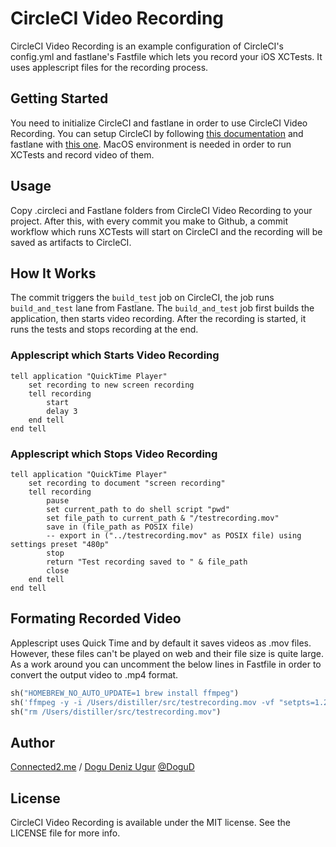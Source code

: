 # CircleCI Video Recording

CircleCI Video Recording is an example configuration of CircleCI's config.yml and fastlane's Fastfile which lets you record your iOS XCTests. It uses applescript files for the recording process.


## Getting Started

You need to initialize CircleCI and fastlane in order to use CircleCI Video Recording. You can setup CircleCI by following [this documentation](https://circleci.com/docs/2.0/getting-started/) and fastlane with [this one](https://docs.fastlane.tools/getting-started/ios/setup/). MacOS environment is needed in order to run XCTests and record video of them. 

## Usage

Copy .circleci and Fastlane folders from CircleCI Video Recording to your project. After this, with every commit you make to Github, a commit workflow which runs XCTests will start on CircleCI and the recording will be saved as artifacts to CircleCI.

## How It Works
The commit triggers the `build_test` job on CircleCI, the job runs `build_and_test` lane from Fastlane.
The `build_and_test` job first builds the application, then starts video recording. After the recording is started, it runs the tests and stops recording at the end.

### Applescript which Starts Video Recording
```applescript
tell application "QuickTime Player"
	set recording to new screen recording
	tell recording
		start
		delay 3
	end tell
end tell
```

### Applescript which Stops Video Recording
```applescript
tell application "QuickTime Player"
	set recording to document "screen recording"
	tell recording
		pause
		set current_path to do shell script "pwd"
		set file_path to current_path & "/testrecording.mov"
		save in (file_path as POSIX file)
		-- export in ("../testrecording.mov" as POSIX file) using settings preset "480p"
		stop
		return "Test recording saved to " & file_path
		close
	end tell
end tell
```

## Formating Recorded Video

Applescript uses Quick Time and by default it saves videos as .mov files. However, these files can't be played on web and their file size is quite large. As a work around you can uncomment the below lines in Fastfile in order to convert the output video to .mp4 format.
```ruby
sh("HOMEBREW_NO_AUTO_UPDATE=1 brew install ffmpeg")
sh('ffmpeg -y -i /Users/distiller/src/testrecording.mov -vf "setpts=1.25*PTS" -r 20 /Users/distiller/src/testrecording.mp4')
sh("rm /Users/distiller/src/testrecording.mov")
```

## Author

[Connected2.me](http://connected2.me) / <a href="mailto:dogudeniz.ugur@gmail.com">Dogu Deniz Ugur</a> <a href="https://github.com/DoguD">@DoguD</a>

## License

CircleCI Video Recording is available under the MIT license. See the LICENSE file for more info.
